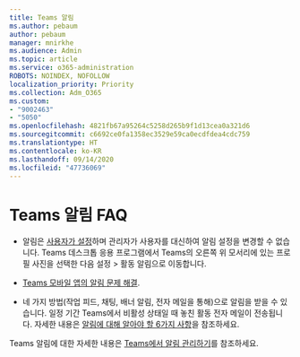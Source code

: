 ```yaml
---
title: Teams 알림
ms.author: pebaum
author: pebaum
manager: mnirkhe
ms.audience: Admin
ms.topic: article
ms.service: o365-administration
ROBOTS: NOINDEX, NOFOLLOW
localization_priority: Priority
ms.collection: Adm_O365
ms.custom:
- "9002463"
- "5050"
ms.openlocfilehash: 4821fb67a95264c5258d265b9f1d13cea0a321d6
ms.sourcegitcommit: c6692ce0fa1358ec3529e59ca0ecdfdea4cdc759
ms.translationtype: HT
ms.contentlocale: ko-KR
ms.lasthandoff: 09/14/2020
ms.locfileid: "47736069"
---
```

# <a name="teams-notifications-faq"></a>Teams 알림 FAQ


- 알림은 [사용자가 설정](https://support.microsoft.com/office/1cc31834-5fe5-412b-8edb-43fecc78413d)하며 관리자가 사용자를 대신하여 알림 설정을 변경할 수 없습니다. Teams 데스크톱 응용 프로그램에서 Teams의 오른쪽 위 모서리에 있는 프로필 사진을 선택한 다음 설정 > 활동 알림으로 이동합니다.

- [Teams 모바일 앱의 알림 문제 해결](https://support.microsoft.com/office/6d125ac2-e440-4fab-8e4c-2227a52d460c).

- 네 가지 방법(작업 피드, 채팅, 배너 알림, 전자 메일을 통해)으로 알림을 받을 수 있습니다. 일정 기간 Teams에서 비활성 상태일 때 놓친 활동 전자 메일이 전송됩니다. 자세한 내용은 [알림에 대해 알아야 할 6가지 사항](https://support.microsoft.com/office/abb62c60-3d15-4968-b86a-42fea9c22cf4)을 참조하세요.

Teams 알림에 대한 자세한 내용은 [Teams에서 알림 관리하기](https://support.office.com/article/1cc31834-5fe5-412b-8edb-43fecc78413d#ID0EAABAAA)를 참조하세요.
